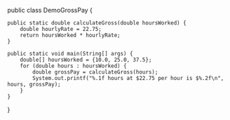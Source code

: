 public class DemoGrossPay {

    public static double calculateGross(double hoursWorked) {
        double hourlyRate = 22.75;
        return hoursWorked * hourlyRate;
    }

    public static void main(String[] args) {
        double[] hoursWorked = {10.0, 25.0, 37.5}; 
        for (double hours : hoursWorked) {
            double grossPay = calculateGross(hours);
            System.out.printf("%.1f hours at $22.75 per hour is $%.2f\n", hours, grossPay);
        }
    }
}
